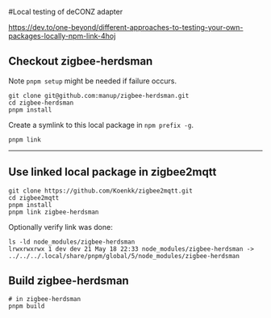 
#Local testing of deCONZ adapter

https://dev.to/one-beyond/different-approaches-to-testing-your-own-packages-locally-npm-link-4hoj

## Checkout zigbee-herdsman

Note `pnpm setup` might be needed if failure occurs.

```
git clone git@github.com:manup/zigbee-herdsman.git
cd zigbee-herdsman
pnpm install
```

Create a symlink to this local package in `npm prefix -g`.

```
pnpm link
```

------


## Use linked local package in zigbee2mqtt

```
git clone https://github.com/Koenkk/zigbee2mqtt.git
cd zigbee2mqtt
pnpm install
pnpm link zigbee-herdsman

```

Optionally verify link was done:

```
ls -ld node_modules/zigbee-herdsman
lrwxrwxrwx 1 dev dev 21 May 18 22:33 node_modules/zigbee-herdsman -> ../../../.local/share/pnpm/global/5/node_modules/zigbee-herdsman
```

## Build zigbee-herdsman

```
# in zigbee-herdsman
pnpm build
```